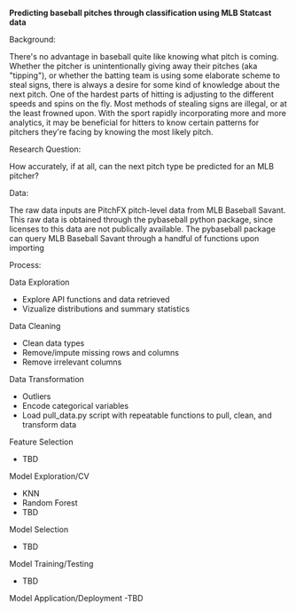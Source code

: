 **Predicting baseball pitches through classification using MLB Statcast data**


Background: 

There's no advantage in baseball quite like knowing what pitch is coming. Whether the pitcher is unintentionally giving away their pitches (aka "tipping"), or whether the batting team is using some elaborate scheme to steal signs, there is always a desire for some kind of knowledge about the next pitch. One of the hardest parts of hitting is adjusting to the different speeds and spins on the fly. Most methods of stealing signs are illegal, or at the least frowned upon. With the sport rapidly incorporating more and more analytics, it may be beneficial for hitters to know certain patterns for pitchers they're facing by knowing the most likely pitch. 

Research Question:

How accurately, if at all, can the next pitch type be predicted for an MLB pitcher?

Data:

The raw data inputs are PitchFX pitch-level data from MLB Baseball Savant. This raw data is obtained through the pybaseball python package, since licenses to this data are not publically available. The pybaseball package can query MLB Baseball Savant through a handful of functions upon importing

Process:

Data Exploration
- Explore API functions and data retrieved
- Vizualize distributions and summary statistics

Data Cleaning
- Clean data types
- Remove/impute missing rows and columns
- Remove irrelevant columns

Data Transformation
- Outliers
- Encode categorical variables
- Load pull_data.py script with repeatable functions to pull, clean, and transform data

Feature Selection
- TBD
  
Model Exploration/CV
- KNN
- Random Forest
- TBD

Model Selection
- TBD

Model Training/Testing
- TBD

Model Application/Deployment
-TBD









